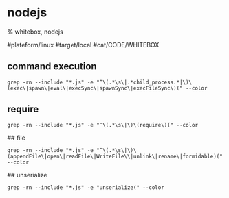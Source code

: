 # nodejs

% whitebox, nodejs

#plateform/linux #target/local  #cat/CODE/WHITEBOX 

## command execution
```
grep -rn --include "*.js" -e "^\(.*\s\|.*child_process.*|\)\(exec\|spawn\|eval\|execSync\|spawnSync\|execFileSync\)(" --color
```

## require
```
grep -rn --include "*.js" -e "^\(.*\s\|\)\(require\)(" --color
```

## file
```
grep -rn --include "*.js" -e "^\(.*\s\|\)\(appendFile\|open\|readFile\|WriteFile\\|unlink\|rename\|formidable)(" --color
```

## unserialize
```
grep -rn --include "*.js" -e "unserialize(" --color
